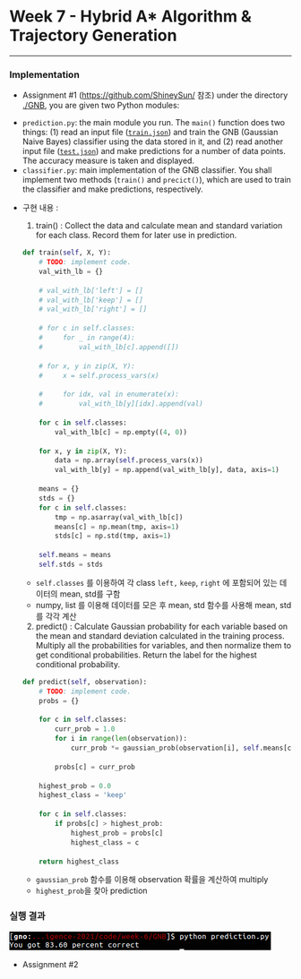 # Week 7 - Hybrid A* Algorithm & Trajectory Generation

------

### Implementation

- Assignment #1 (https://github.com/ShineySun/ 참조)
under the directory [./GNB](./GNB), you are given two Python modules:

* `prediction.py`: the main module you run. The `main()` function does two things: (1) read an input file ([`train.json`](./GNB/train.json)) and train the GNB (Gaussian Naive Bayes) classifier using the data stored in it, and (2) read another input file ([`test.json`](./GNB/test.json)) and make predictions for a number of data points. The accuracy measure is taken and displayed.
* `classifier.py`: main implementation of the GNB classifier. You shall implement two methods (`train()` and `precict()`), which are used to train the classifier and make predictions, respectively.

- 구현 내용 :
    1. train() : Collect the data and calculate mean and standard variation for each class. Record them for later use in prediction.
    ```python
    def train(self, X, Y):
        # TODO: implement code.
        val_with_lb = {}

        # val_with_lb['left'] = []
        # val_with_lb['keep'] = []
        # val_with_lb['right'] = []

        # for c in self.classes:
        #     for _ in range(4):
        #         val_with_lb[c].append([])

        # for x, y in zip(X, Y):
        #     x = self.process_vars(x)

        #     for idx, val in enumerate(x):
        #         val_with_lb[y][idx].append(val)
        
        for c in self.classes:
            val_with_lb[c] = np.empty((4, 0))

        for x, y in zip(X, Y):
            data = np.array(self.process_vars(x))
            val_with_lb[y] = np.append(val_with_lb[y], data, axis=1)
                
        means = {}
        stds = {}
        for c in self.classes:
            tmp = np.asarray(val_with_lb[c])
            means[c] = np.mean(tmp, axis=1)
            stds[c] = np.std(tmp, axis=1)
        
        self.means = means
        self.stds = stds
    ```
    - `self.classes` 를 이용하여 각 class `left,` `keep`, `right` 에 포함되어 있는 데이터의 mean, std를 구함
    - numpy, list 를 이용해 데이터를 모은 후 mean, std 함수를 사용해 mean, std를 각각 계산
       
    2. predict() : Calculate Gaussian probability for each variable based on the mean and standard deviation calculated in the training process. Multiply all the probabilities for variables, and 
                   then normalize them to get conditional probabilities. Return the label for the highest conditional probability.
    ```python
    def predict(self, observation):
        # TODO: implement code.
        probs = {}
        
        for c in self.classes:
            curr_prob = 1.0
            for i in range(len(observation)):
                curr_prob *= gaussian_prob(observation[i], self.means[c][i], self.stds[c][i])

            probs[c] = curr_prob

        highest_prob = 0.0
        highest_class = 'keep'

        for c in self.classes:
            if probs[c] > highest_prob:
                highest_prob = probs[c]
                highest_class = c

        return highest_class
    ```
    - `gaussian_prob` 함수를 이용해 observation 확률을 계산하여 multiply
    - `highest_prob`을 찾아 prediction

### 실행 결과
![week6](week6_result.png)

- Assignment #2